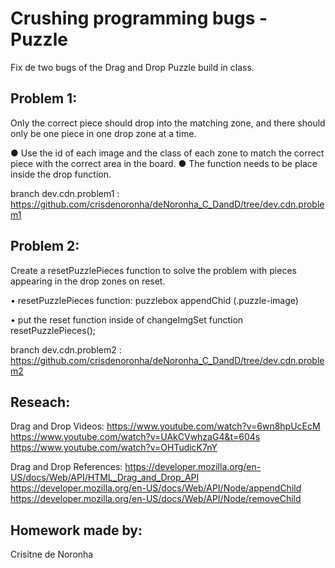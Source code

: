 # Crushing programming bugs - Puzzle
Fix de two bugs of the Drag and Drop Puzzle build in class.

## Problem 1:
Only the correct piece should drop into the matching zone, and there should only be one piece in one drop zone at a time.
           
●	Use the id of each image and the class of each zone to match the correct piece with the correct area in the board.
●	The function needs to be place inside the drop function.

branch dev.cdn.problem1 : https://github.com/crisdenoronha/deNoronha_C_DandD/tree/dev.cdn.problem1

## Problem 2:
Create a resetPuzzlePieces function to solve the problem with pieces appearing in the drop zones on reset.

•	resetPuzzlePieces function:
    puzzlebox appendChid (.puzzle-image)

•	put the reset function inside of changeImgSet function
     resetPuzzlePieces();

branch dev.cdn.problem2 : https://github.com/crisdenoronha/deNoronha_C_DandD/tree/dev.cdn.problem2

## Reseach:
Drag and Drop Videos:
https://www.youtube.com/watch?v=6wn8hpUcEcM
https://www.youtube.com/watch?v=UAkCVwhzaG4&t=604s
https://www.youtube.com/watch?v=OHTudicK7nY

Drag and Drop References:
https://developer.mozilla.org/en-US/docs/Web/API/HTML_Drag_and_Drop_API
https://developer.mozilla.org/en-US/docs/Web/API/Node/appendChild
https://developer.mozilla.org/en-US/docs/Web/API/Node/removeChild

## Homework made by:
Crisitne de Noronha
